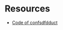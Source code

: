 # Resources

- [Code of confsdfdduct](https://github.com/design-tokens/community-group/blob/main/CODE_OF_CONDUCT.md)
